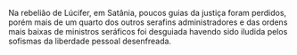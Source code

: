 ﻿Na rebelião de Lúcifer, em Satânia, poucos guias da justiça foram perdidos, porém mais de um quarto dos outros serafins administradores e das ordens mais baixas de ministros seráficos foi desguiada havendo sido iludida pelos sofismas da liberdade pessoal desenfreada.